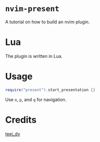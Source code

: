 # `nvim-present`
A tutorial on how to build an nvim plugin.

# Lua
The plugin is written in Lua.

# Usage 

```Lua
require("present").start_presentation {} 
```

Use `n`, `p`, and `q` for navigation.

# Credits
[teej_dv](https://github.com/tjdevries/present.nvim)
